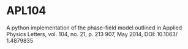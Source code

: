 # APL104
A python implementation of the phase-field model outlined in Applied Physics Letters, vol. 104, no. 21, p. 213 907, May 2014, DOI: 10.1063/ 1.4879835

